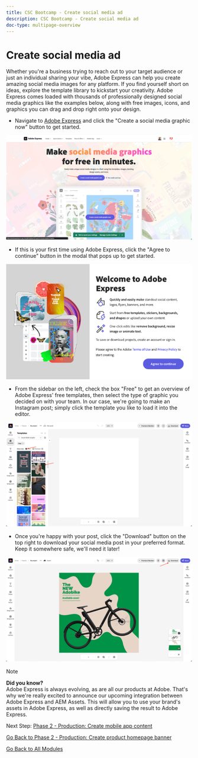```yaml
---
title: CSC Bootcamp - Create social media ad
description: CSC Bootcamp - Create social media ad
doc-type: multipage-overview
---
```

# Create social media ad

Whether you're a business trying to reach out to your target audience or just an individual sharing your vibe, Adobe Express can help you create amazing social media images for any platform. If you find yourself short on ideas, explore the template library to kickstart your creativity. Adobe Express comes loaded with thousands of professionally designed social media graphics like the examples below, along with free images, icons, and graphics you can drag and drop right onto your design.

- Navigate to [Adobe Express](https://www.adobe.com/express/create/social-media-graphic) and click the "Create a social media graphic now" button to get started.

 ![Adobe Express home](./images/prod-express-home.png)

- If this is your first time using Adobe Express, click the "Agree to continue" button in the modal that pops up to get started.

![Accept terms](./images/prod-express-terms.png)

- From the sidebar on the left, check the box "Free" to get an overview of Adobe Express' free templates, then select the type of graphic you decided on with your team. In our case, we're going to make an Instagram post; simply click the template you like to load it into the editor.

![Creative templates](./images/prod-express-templates.png)

- Once you're happy with your post, click the "Download" button on the top right to download your social media post in your preferred format. Keep it somewhere safe, we'll need it later!

 ![End result](./images/prod-express-results.png)

>[!NOTE]
>
>**Did you know?**  
>Adobe Express is always evolving, as are all our products at Adobe. That's why we're really excited to announce our upcoming integration between Adobe Express and AEM Assets. This will allow you to use your brand's assets in Adobe Express, as well as directly saving the result to Adobe Express.

Next Step: [Phase 2 - Production: Create mobile app content](./app.md)

[Go Back to Phase 2 - Production: Create product homepage banner](./banner.md)

[Go Back to All Modules](../../overview.md)
